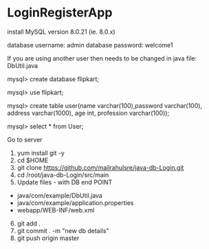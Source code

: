 # LoginRegisterApp

install MySQL version 8.0.21   (ie. 8.0.x)

database username: admin
database password: welcome1

If you are using another user then needs to be changed in java file: DbUtil.java

mysql> create database flipkart;

mysql> use flipkart;

mysql> create table user(name varchar(100),password varchar(100), address varchar(1000), age int, profession varchar(100));

mysql> select * from User;

Go to server

1. yum install git -y 
2. cd $HOME
3. git clone https://github.com/mailrahulsre/java-db-Login.git
4. cd /root/java-db-Login/src/main
5. Update files - with DB end POINT
  - java/com/example/DbUtil.java
  - java/com/example/application.properties
  - webapp/WEB-INF/web.xml
  
  6. git add .
  7. git commit . -m "new db details"
  8. git push origin master
